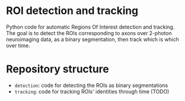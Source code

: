 # ROI detection and tracking
Python code for automatic Regions Of Interest detection and tracking.  
The goal is to detect the ROIs corresponding to axons over 2-photon neuroimaging data, as a binary segmentation, then track which is which over time.

# Repository structure
  * `detection`: code for detecting the ROIs as binary segmentations
  * `tracking`: code for tracking ROIs' identities through time (TODO)

